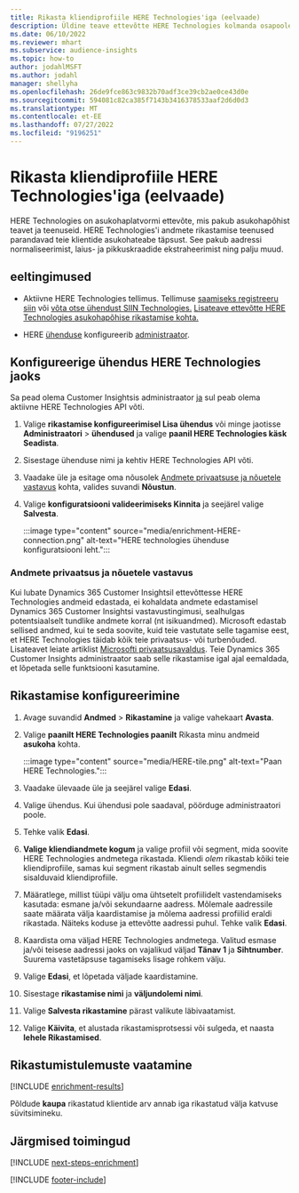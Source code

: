 ```yaml
---
title: Rikasta kliendiprofiile HERE Technologies'iga (eelvaade)
description: Üldine teave ettevõtte HERE Technologies kolmanda osapoole rikastamise kohta.
ms.date: 06/10/2022
ms.reviewer: mhart
ms.subservice: audience-insights
ms.topic: how-to
author: jodahlMSFT
ms.author: jodahl
manager: shellyha
ms.openlocfilehash: 26de9fce863c9832b70adf3ce39cb2ae0ce43d0e
ms.sourcegitcommit: 594081c82ca385f7143b3416378533aaf2d6d0d3
ms.translationtype: MT
ms.contentlocale: et-EE
ms.lasthandoff: 07/27/2022
ms.locfileid: "9196251"
---
```

# <a name="enrich-customer-profiles-with-here-technologies-preview"></a>Rikasta kliendiprofiile HERE Technologies'iga (eelvaade)

HERE Technologies on asukohaplatvormi ettevõte, mis pakub asukohapõhist teavet ja teenuseid. HERE Technologies'i andmete rikastamise teenused parandavad teie klientide asukohateabe täpsust. See pakub aadressi normaliseerimist, laius- ja pikkuskraadide ekstraheerimist ning palju muud.

## <a name="prerequisites"></a>eeltingimused

- Aktiivne HERE Technologies tellimus. Tellimuse [saamiseks registreeru siin](https://developer.here.com/sign-up?utm_medium=referral&utm_source=Microsoft-Dynamics-CI&create=Freemium-Basic) või [võta otse ühendust SIIN Technologies.](https://developer.here.com/help?utm_medium=referral&utm_source=Microsoft-Dynamics-CI#how-can-we-help-you) [Lisateave ettevõtte HERE Technologies asukohapõhise rikastamise kohta.](https://developer.here.com/location-enrichment?cid=Dev-MicrosoftDynamics-DB-0-Dev-&utm_source=MicrosoftDynamics&utm_medium=referral&utm_campaign=Online_Dev_ReferralMicrosoft)

- HERE [ühenduse](connections.md) konfigureerib [administraator](#configure-the-connection-for-here-technologies).

## <a name="configure-the-connection-for-here-technologies"></a>Konfigureerige ühendus HERE Technologies jaoks

Sa pead olema Customer Insightsis administraator [ja](permissions.md#admin) sul peab olema aktiivne HERE Technologies API võti.

1. Valige **rikastamise konfigureerimisel Lisa ühendus** või minge jaotisse **Administraatori** > **ühendused** ja valige **paanil HERE Technologies käsk Seadista**.

1. Sisestage ühenduse nimi ja kehtiv HERE Technologies API võti.

1. Vaadake üle ja esitage oma nõusolek [Andmete privaatsuse ja nõuetele vastavus](#data-privacy-and-compliance) kohta, valides suvandi **Nõustun**.

1. Valige **konfiguratsiooni valideerimiseks Kinnita** ja seejärel valige **Salvesta**.

   :::image type="content" source="media/enrichment-HERE-connection.png" alt-text="HERE technologies ühenduse konfiguratsiooni leht.":::

### <a name="data-privacy-and-compliance"></a>Andmete privaatsus ja nõuetele vastavus

Kui lubate Dynamics 365 Customer Insightsil ettevõttesse HERE Technologies andmeid edastada, ei kohaldata andmete edastamisel Dynamics 365 Customer Insightsi vastavustingimusi, sealhulgas potentsiaalselt tundlike andmete korral (nt isikuandmed). Microsoft edastab sellised andmed, kui te seda soovite, kuid teie vastutate selle tagamise eest, et HERE Technologies täidab kõik teie privaatsus- või turbenõuded. Lisateavet leiate artiklist [Microsofti privaatsusavaldus](https://go.microsoft.com/fwlink/?linkid=396732).
Teie Dynamics 365 Customer Insights administraator saab selle rikastamise igal ajal eemaldada, et lõpetada selle funktsiooni kasutamine.

## <a name="configure-the-enrichment"></a>Rikastamise konfigureerimine

1. Avage suvandid **Andmed** > **Rikastamine** ja valige vahekaart **Avasta**.

1. Valige **paanilt HERE Technologies paanilt** Rikasta minu andmeid **asukoha** kohta.

   :::image type="content" source="media/HERE-tile.png" alt-text="Paan HERE Technologies.":::

1. Vaadake ülevaade üle ja seejärel valige **Edasi**.

1. Valige ühendus. Kui ühendusi pole saadaval, pöörduge administraatori poole.

1. Tehke valik **Edasi**.

1. **Valige kliendiandmete kogum** ja valige profiil või segment, mida soovite HERE Technologies andmetega rikastada. Kliendi *olem* rikastab kõiki teie kliendiprofiile, samas kui segment rikastab ainult selles segmendis sisalduvaid kliendiprofiile.

1. Määratlege, millist tüüpi välju oma ühtsetelt profiilidelt vastendamiseks kasutada: esmane ja/või sekundaarne aadress. Mõlemale aadressile saate määrata välja kaardistamise ja mõlema aadressi profiilid eraldi rikastada. Näiteks koduse ja ettevõtte aadressi puhul. Tehke valik **Edasi**.

1. Kaardista oma väljad HERE Technologies andmetega. Valitud esmase ja/või teisese aadressi jaoks on vajalikud väljad **Tänav 1** ja **Sihtnumber**. Suurema vastetäpsuse tagamiseks lisage rohkem välju.

1. Valige **Edasi**, et lõpetada väljade kaardistamine.

1. Sisestage **rikastamise nimi** ja **väljundolemi nimi**.

1. Valige **Salvesta rikastamine** pärast valikute läbivaatamist.

1. Valige **Käivita**, et alustada rikastamisprotsessi või sulgeda, et naasta **lehele Rikastamised**.

## <a name="view-enrichment-results"></a>Rikastumistulemuste vaatamine

[!INCLUDE [enrichment-results](includes/enrichment-results.md)]

Põldude **kaupa** rikastatud klientide arv annab iga rikastatud välja katvuse süvitsimineku.

## <a name="next-steps"></a>Järgmised toimingud

[!INCLUDE [next-steps-enrichment](includes/next-steps-enrichment.md)]

[!INCLUDE [footer-include](includes/footer-banner.md)]
